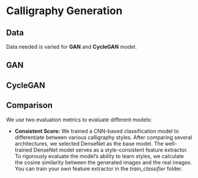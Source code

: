# Calligraphy Generation

## Data

Data needed is varied for **GAN** and **CycleGAN** model. 

## GAN

## CycleGAN

## Comparison

We use two evaluation metrics to evaluate different models:

- **Consistent Score:** We trained a CNN-based classification model to differentiate between various calligraphy styles. After comparing several architectures, we selected DenseNet as the base model. The well-trained DenseNet model serves as a style-consistent feature extractor. To rigorously evaluate the model’s ability to learn styles, we calculate the cosine similarity between the generated images and the real images. You can train your own feature extractor in the *train_classifier* folder. 